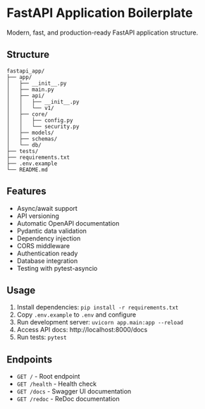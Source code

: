 # FastAPI Application Boilerplate

Modern, fast, and production-ready FastAPI application structure.

## Structure

```
fastapi_app/
├── app/
│   ├── __init__.py
│   ├── main.py
│   ├── api/
│   │   ├── __init__.py
│   │   └── v1/
│   ├── core/
│   │   ├── config.py
│   │   └── security.py
│   ├── models/
│   ├── schemas/
│   └── db/
├── tests/
├── requirements.txt
├── .env.example
└── README.md
```

## Features

- Async/await support
- API versioning
- Automatic OpenAPI documentation
- Pydantic data validation
- Dependency injection
- CORS middleware
- Authentication ready
- Database integration
- Testing with pytest-asyncio

## Usage

1. Install dependencies: `pip install -r requirements.txt`
2. Copy `.env.example` to `.env` and configure
3. Run development server: `uvicorn app.main:app --reload`
4. Access API docs: http://localhost:8000/docs
5. Run tests: `pytest`

## Endpoints

- `GET /` - Root endpoint
- `GET /health` - Health check
- `GET /docs` - Swagger UI documentation
- `GET /redoc` - ReDoc documentation

